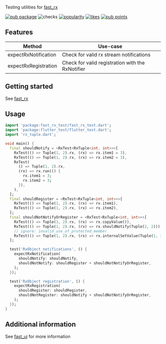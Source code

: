 Testing utilities for [fast_rx](https://pub.dev/packages/fast_rx)

[![pub package](https://img.shields.io/pub/v/fast_rx_test)](https://pub.dev/packages/fast_rx_test)
![checks](https://img.shields.io/github/checks-status/Rexios80/fast_ui/master)
[![popularity](https://img.shields.io/pub/popularity/fast_rx_test)](https://pub.dev/packages/fast_rx_test/score)
[![likes](https://img.shields.io/pub/likes/fast_rx_test)](https://pub.dev/packages/fast_rx_test/score)
[![pub points](https://img.shields.io/pub/points/fast_rx_test)](https://pub.dev/packages/fast_rx_test/score)

## Features

| Method               | Use-case                                         |
| -------------------- | ------------------------------------------------ |
| expectRxNotification | Check for valid rx stream notifications          |
| expectRxRegistration | Check for valid registration with the RxNotifier |

## Getting started

See [fast_rx](https://pub.dev/packages/fast_rx)

## Usage

<!-- embedme ../fast_rx/test/rx/rx_object_test.dart -->
```dart
import 'package:fast_rx_test/fast_rx_test.dart';
import 'package:flutter_test/flutter_test.dart';
import 'rx_tuple.dart';

void main() {
  final shouldNotify = <RxTest<RxTuple<int, int>>>[
    RxTest(() => Tuple(1, 2).rx, (rx) => rx.item1 = 3),
    RxTest(() => Tuple(1, 2).rx, (rx) => rx.item2 = 3),
    RxTest(
      () => Tuple(1, 2).rx,
      (rx) => rx.run(() {
        rx.item1 = 3;
        rx.item2 = 3;
      }),
    ),
  ];
  final shouldRegister = <RxTest<RxTuple<int, int>>>[
    RxTest(() => Tuple(1, 2).rx, (rx) => rx.item1),
    RxTest(() => Tuple(1, 2).rx, (rx) => rx.item2),
  ];
  final shouldNotNotifyOrRegister = <RxTest<RxTuple<int, int>>>[
    RxTest(() => Tuple(1, 2).rx, (rx) => rx.copyValue()),
    RxTest(() => Tuple(1, 2).rx, (rx) => rx.shouldNotify(Tuple(2, 2))),
    // ignore: invalid_use_of_protected_member
    RxTest(() => Tuple(1, 2).rx, (rx) => rx.internalSetValue(Tuple(1, 3))),
  ];

  test('RxObject notifications', () {
    expectRxNotification(
      shouldNotify: shouldNotify,
      shouldNotNotify: shouldRegister + shouldNotNotifyOrRegister,
    );
  });

  test('RxObject registration', () {
    expectRxRegistration(
      shouldRegister: shouldRegister,
      shouldNotRegister: shouldNotify + shouldNotNotifyOrRegister,
    );
  });
}

```

## Additional information

See [fast_ui](https://pub.dev/packages/fast_ui) for more information